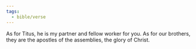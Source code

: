 ```yaml
---
tags:
  - bible/verse
---
```

As for Titus, he is my partner and fellow worker for you. As for our brothers, they are the apostles of the assemblies, the glory of Christ.